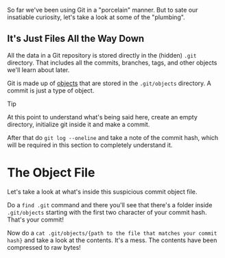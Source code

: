 So far we've been using Git in a "porcelain" manner. But to sate our insatiable curiosity, let's take a look at some of the "plumbing".

## It's Just Files All the Way Down

All the data in a Git repository is stored directly in the (hidden) `.git` directory. That includes all the commits, branches, tags, and other objects we'll learn about later.

Git is made up of [objects](https://git-scm.com/book/en/v2/Git-Internals-Git-Objects) that are stored in the `.git/objects` directory. A commit is just a type of object.

>[!tip]
>At this point to understand what's being said here, create an empty directory, initialize git inside it and make a commit.
> 
>After that do `git log --oneline` and take a note of the commit hash, which will be required in this section to completely understand it.

# The Object File

Let's take a look at what's inside this suspicious commit object file.

Do a `find .git` command and there you'll see that there's a folder inside `.git/objects` starting with the first two character of your commit hash. That's your commit!

Now do a `cat .git/objects/{path to the file that matches your commit hash}` and take a look at the contents. It's a mess. The contents have been compressed to raw bytes!